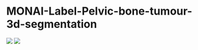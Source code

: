 # MONAI-Label-Pelvic-bone-tumour-3d-segmentation
![](https://github.com/basharbme/MONAI-Label-Pelvic-bone-tumour-3d-segmentation/blob/main/11124.PNG)
![](https://github.com/basharbme/MONAI-Label-Pelvic-bone-tumour-3d-segmentation/blob/main/2225.PNG)

